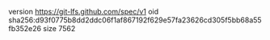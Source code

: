 version https://git-lfs.github.com/spec/v1
oid sha256:d93f0775b8dd2ddc06f1af867192f629e57fa23626cd305f5bb68a55fb352e26
size 7562
